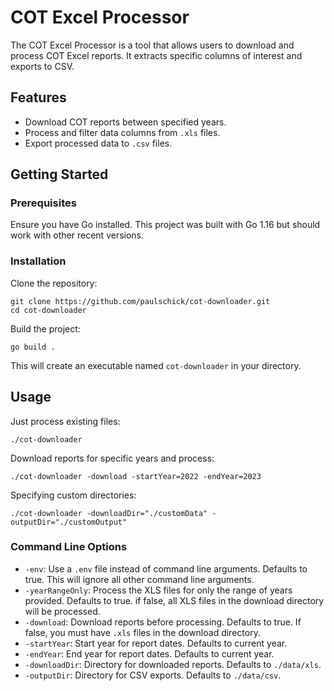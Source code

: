 # COT Excel Processor

The COT Excel Processor is a tool that allows users to download and process COT Excel reports. It extracts specific
columns of interest and exports to CSV.

## Features

- Download COT reports between specified years.
- Process and filter data columns from `.xls` files.
- Export processed data to `.csv` files.

## Getting Started

### Prerequisites

Ensure you have Go installed. This project was built with Go 1.16 but should work with other recent versions.

### Installation

Clone the repository:

```shell
git clone https://github.com/paulschick/cot-downloader.git
cd cot-downloader
```

Build the project:

```shell
go build .
```

This will create an executable named `cot-downloader` in your directory.

## Usage

Just process existing files:

```shell
./cot-downloader
```

Download reports for specific years and process:

```shell
./cot-downloader -download -startYear=2022 -endYear=2023
```

Specifying custom directories:

```shell
./cot-downloader -downloadDir="./customData" -outputDir="./customOutput"
```

### Command Line Options

- `-env`: Use a `.env` file instead of command line arguments. Defaults to true. This will ignore all other command line
  arguments.
- `-yearRangeOnly`: Process the XLS files for only the range of years provided. Defaults to true.
  if false, all XLS files in the download directory will be processed.
- `-download`: Download reports before processing. Defaults to true. If false, you must have `.xls` files in the
  download directory.
- `-startYear`: Start year for report dates. Defaults to current year.
- `-endYear`: End year for report dates. Defaults to current year.
- `-downloadDir`: Directory for downloaded reports. Defaults to `./data/xls`.
- `-outputDir`: Directory for CSV exports. Defaults to `./data/csv`.
